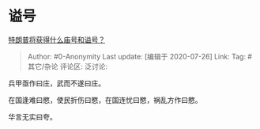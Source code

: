 # 谥号
[特朗普将获得什么庙号和谥号？](https://www.zhihu.com/question/55594382/answer/1361682416)

> Author: #0-Anonymity
> Last update: [编辑于 2020-07-26]
> Link:
> Tag: #其它/杂论
> 评论区:
> 泛讨论:

兵甲亟作曰庄，武而不遂曰庄。

在国逢难曰愍，使民折伤曰愍，在国连忧曰愍，祸乱方作曰愍。

华言无实曰夸。

